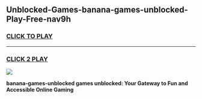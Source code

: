 
## Unblocked-Games-banana-games-unblocked-Play-Free-nav9h
<h3>
<a href="https://premium76.site?title=banana-games-unblocked&ref=17A">CLICK TO PLAY</a></h3>
<hr>

<h3>
<a href="https://premium76.site?title=banana-games-unblocked&ref=17A">CLICK 2 PLAY</a>
  
</h3>

<a href="https://premium76.site?title=banana-games-unblocked&ref=17A"><img src="https://clearcache.store/games.png"></a>


**banana-games-unblocked games unblocked: Your Gateway to Fun and Accessible Online Gaming**
